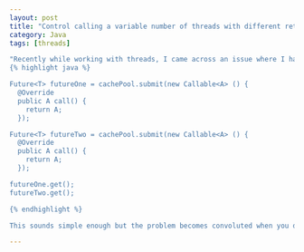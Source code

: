 ```yaml
---
layout: post
title: "Control calling a variable number of threads with different return types"
category: Java
tags: [threads]

"Recently while working with threads, I came across an issue where I had to make calls to multiple threads without waiting for the reply from the previous thread. So basically make all calls to threads and wait on every thread to join. Why not just do this:
{% highlight java %}

Future<T> futureOne = cachePool.submit(new Callable<A> () {
  @Override
  public A call() {
    return A;
  });

Future<T> futureTwo = cachePool.submit(new Callable<A> () {
  @Override
  public A call() {
    return A;
  });

futureOne.get();
futureTwo.get();

{% endhighlight %}

This sounds simple enough but the problem becomes convoluted when you do not know how many calls you need to make ahead of time and when all the calls return a different future generic. Now you don't want to write multiple if() conditions to check if you need to make a call to a particular thread or not cause it gets ugly. This is when you can make use of the beautiful things in java called enums. "

---
```


